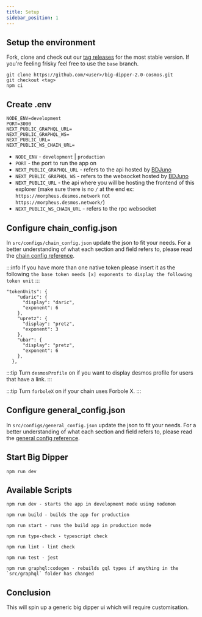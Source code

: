 ```yaml
---
title: Setup
sidebar_position: 1
---
```


## Setup the environment
Fork, clone and check out our [tag releases](https://github.com/forbole/big-dipper-2.0-cosmos/tags) for the most stable version. If you're feeling frisky feel free to use the `base` branch.

```
git clone https://github.com/<user>/big-dipper-2.0-cosmos.git
git checkout <tag>
npm ci
```

## Create .env

```
NODE_ENV=development
PORT=3000
NEXT_PUBLIC_GRAPHQL_URL=
NEXT_PUBLIC_GRAPHQL_WS=
NEXT_PUBLIC_URL=
NEXT_PUBLIC_WS_CHAIN_URL=
```

- `NODE_ENV` - `development` | `production`
- `PORT` - the port to run the app on
- `NEXT_PUBLIC_GRAPHQL_URL` - refers to the api hosted by [BDJuno](https://github.com/forbole/bdjuno)
- `NEXT_PUBLIC_GRAPHQL_WS` - refers to the websocket hosted by [BDJuno](https://github.com/forbole/bdjuno)
- `NEXT_PUBLIC_URL` - the api where you will be hosting the frontend of this explorer (make sure there is no `/` at the end ex: `https://morpheus.desmos.network` not `https://morpheus.desmos.network/`)
- `NEXT_PUBLIC_WS_CHAIN_URL` - refers to the rpc websocket


## Configure chain_config.json
In `src/configs/chain_config.json` update the json to fit your needs. For a better understanding of what each section and field refers to, please read the [chain config reference](chain-config.md).

:::info
If you have more than one native token please insert it as the following `the base token needs [x] exponents to display the following token unit`
:::

```
"tokenUnits": {
    "udaric": {
      "display": "daric",
      "exponent": 6
    },
    "upretz": {
      "display": "pretz",
      "exponent": 3
    },
    "ubar": {
      "display": "pretz",
      "exponent": 6
    },
  },
```

:::tip
Turn `desmosProfile` on if you want to display desmos profile for users that have a link.
:::

:::tip
Turn `forboleX` on if your chain uses Forbole X.
:::

## Configure general_config.json
In `src/configs/general_config.json` update the json to fit your needs.
For a better understanding of what each section and field refers to, please read the [general config reference](general-config.md).

## Start Big Dipper
```
npm run dev
```

## Available Scripts

```
npm run dev - starts the app in development mode using nodemon

npm run build - builds the app for production

npm run start - runs the build app in production mode

npm run type-check - typescript check

npm run lint - lint check

npm run test - jest

npm run graphql:codegen - rebuilds gql types if anything in the `src/graphql` folder has changed
```

<!-- ## Docker
If you want to use this with docker update the following ENV Variables inside the `Dockerfile`:

```
ENV NEXT_PUBLIC_GRAPHQL_URL <your_url>
ENV NEXT_PUBLIC_GRAPHQL_WS <your_url>
ENV NEXT_PUBLIC_URL <your_url>
ENV NEXT_PUBLIC_WS_CHAIN_URL <your_url>
ENV NODE_ENV production
ENV PORT 3000
```

```
docker build
```

 -->

## Conclusion
This will spin up a generic big dipper ui which will require customisation.
